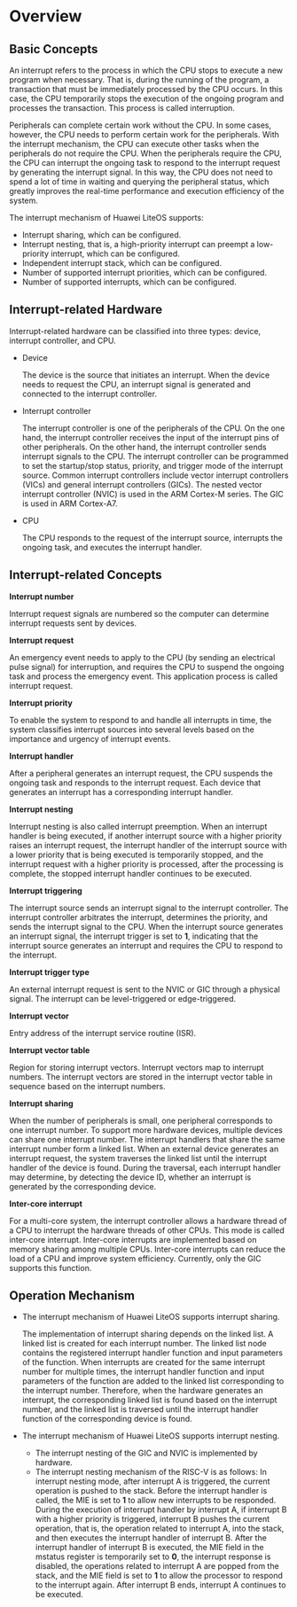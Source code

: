 # Overview<a name="EN-US_TOPIC_0311018395"></a>

## Basic Concepts<a name="en-us_topic_0175230273_section6092055115413"></a>

An interrupt refers to the process in which the CPU stops to execute a new program when necessary. That is, during the running of the program, a transaction that must be immediately processed by the CPU occurs. In this case, the CPU temporarily stops the execution of the ongoing program and processes the transaction. This process is called interruption.

Peripherals can complete certain work without the CPU. In some cases, however, the CPU needs to perform certain work for the peripherals. With the interrupt mechanism, the CPU can execute other tasks when the peripherals do not require the CPU. When the peripherals require the CPU, the CPU can interrupt the ongoing task to respond to the interrupt request by generating the interrupt signal. In this way, the CPU does not need to spend a lot of time in waiting and querying the peripheral status, which greatly improves the real-time performance and execution efficiency of the system.

The interrupt mechanism of Huawei LiteOS supports:

-   Interrupt sharing, which can be configured.
-   Interrupt nesting, that is, a high-priority interrupt can preempt a low-priority interrupt, which can be configured.
-   Independent interrupt stack, which can be configured.
-   Number of supported interrupt priorities, which can be configured.
-   Number of supported interrupts, which can be configured.

## Interrupt-related Hardware<a name="en-us_topic_0175230273_section835914496338"></a>

Interrupt-related hardware can be classified into three types: device, interrupt controller, and CPU.

-   Device

    The device is the source that initiates an interrupt. When the device needs to request the CPU, an interrupt signal is generated and connected to the interrupt controller.

-   Interrupt controller

    The interrupt controller is one of the peripherals of the CPU. On the one hand, the interrupt controller receives the input of the interrupt pins of other peripherals. On the other hand, the interrupt controller sends interrupt signals to the CPU. The interrupt controller can be programmed to set the startup/stop status, priority, and trigger mode of the interrupt source. Common interrupt controllers include vector interrupt controllers \(VICs\) and general interrupt controllers \(GICs\). The nested vector interrupt controller \(NVIC\) is used in the ARM Cortex-M series. The GIC is used in ARM Cortex-A7.

-   CPU

    The CPU responds to the request of the interrupt source, interrupts the ongoing task, and executes the interrupt handler.


## Interrupt-related Concepts<a name="en-us_topic_0175230273_section53711673346"></a>

**Interrupt number**

Interrupt request signals are numbered so the computer can determine interrupt requests sent by devices.

**Interrupt request**

An emergency event needs to apply to the CPU \(by sending an electrical pulse signal\) for interruption, and requires the CPU to suspend the ongoing task and process the emergency event. This application process is called interrupt request.

**Interrupt priority**

To enable the system to respond to and handle all interrupts in time, the system classifies interrupt sources into several levels based on the importance and urgency of interrupt events.

**Interrupt handler**

After a peripheral generates an interrupt request, the CPU suspends the ongoing task and responds to the interrupt request. Each device that generates an interrupt has a corresponding interrupt handler.

**Interrupt nesting**

Interrupt nesting is also called interrupt preemption. When an interrupt handler is being executed, if another interrupt source with a higher priority raises an interrupt request, the interrupt handler of the interrupt source with a lower priority that is being executed is temporarily stopped, and the interrupt request with a higher priority is processed, after the processing is complete, the stopped interrupt handler continues to be executed.

**Interrupt triggering**

The interrupt source sends an interrupt signal to the interrupt controller. The interrupt controller arbitrates the interrupt, determines the priority, and sends the interrupt signal to the CPU. When the interrupt source generates an interrupt signal, the interrupt trigger is set to  **1**, indicating that the interrupt source generates an interrupt and requires the CPU to respond to the interrupt.

**Interrupt trigger type**

An external interrupt request is sent to the NVIC or GIC through a physical signal. The interrupt can be level-triggered or edge-triggered.

**Interrupt vector**

Entry address of the interrupt service routine \(ISR\).

**Interrupt vector table**

Region for storing interrupt vectors. Interrupt vectors map to interrupt numbers. The interrupt vectors are stored in the interrupt vector table in sequence based on the interrupt numbers.

**Interrupt sharing**

When the number of peripherals is small, one peripheral corresponds to one interrupt number. To support more hardware devices, multiple devices can share one interrupt number. The interrupt handlers that share the same interrupt number form a linked list. When an external device generates an interrupt request, the system traverses the linked list until the interrupt handler of the device is found. During the traversal, each interrupt handler may determine, by detecting the device ID, whether an interrupt is generated by the corresponding device.

**Inter-core interrupt**

For a multi-core system, the interrupt controller allows a hardware thread of a CPU to interrupt the hardware threads of other CPUs. This mode is called inter-core interrupt. Inter-core interrupts are implemented based on memory sharing among multiple CPUs. Inter-core interrupts can reduce the load of a CPU and improve system efficiency. Currently, only the GIC supports this function.

## Operation Mechanism<a name="en-us_topic_0175230273_section66198724155629"></a>

-   The interrupt mechanism of Huawei LiteOS supports interrupt sharing.

    The implementation of interrupt sharing depends on the linked list. A linked list is created for each interrupt number. The linked list node contains the registered interrupt handler function and input parameters of the function. When interrupts are created for the same interrupt number for multiple times, the interrupt handler function and input parameters of the function are added to the linked list corresponding to the interrupt number. Therefore, when the hardware generates an interrupt, the corresponding linked list is found based on the interrupt number, and the linked list is traversed until the interrupt handler function of the corresponding device is found.

-   The interrupt mechanism of Huawei LiteOS supports interrupt nesting.
    -   The interrupt nesting of the GIC and NVIC is implemented by hardware.
    -   The interrupt nesting mechanism of the RISC-V is as follows: In interrupt nesting mode, after interrupt A is triggered, the current operation is pushed to the stack. Before the interrupt handler is called, the MIE is set to  **1**  to allow new interrupts to be responded. During the execution of interrupt handler by interrupt A, if interrupt B with a higher priority is triggered, interrupt B pushes the current operation, that is, the operation related to interrupt A, into the stack, and then executes the interrupt handler of interrupt B. After the interrupt handler of interrupt B is executed, the MIE field in the mstatus register is temporarily set to  **0**, the interrupt response is disabled, the operations related to interrupt A are popped from the stack, and the MIE field is set to  **1**  to allow the processor to respond to the interrupt again. After interrupt B ends, interrupt A continues to be executed.


